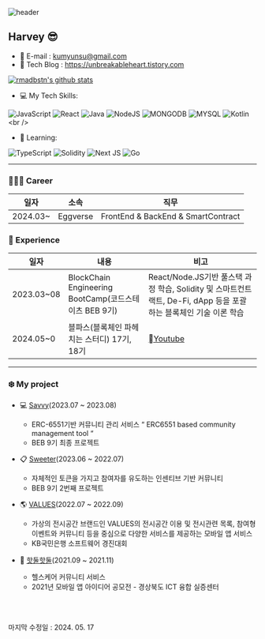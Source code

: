 ![header](https://capsule-render.vercel.app/api?type=waving&color=auto&height=240&section=header&text=Software%20Engineer%20/%20Blockchain%20Researcher&fontSize=35)

## Harvey 😎

- 💬 E-mail : kumyunsu@gmail.com 
- 🚛 Tech Blog : https://unbreakableheart.tistory.com

<!-- [![rmadbstn's github stats](https://github-readme-stats.vercel.app/api?username=rmadbstn&count_private=true&show_icons=true&hide_border=true&theme=radical)](https://github.com/rmadbstn) -->
[![rmadbstn's github stats](https://github-readme-stats.vercel.app/api/top-langs/?username=rmadbstn&exclude_repo=&show_icons=true&hide_border=true&title_color=004386&icon_color=004386&layout=compact&count_private=true&langs_count=8&theme=radical&hide=)](https://github.com/rmadbstn)
<!-- [![Solved.ac 프로필](http://mazassumnida.wtf/api/v2/generate_badge?boj=rmadbstn)](https://solved.ac/rmadbstn) -->


- 💻 My Tech Skills: <br />

![JavaScript](https://img.shields.io/badge/javascript-%23323330.svg?style=for-the-badge&logo=javascript&logoColor=%23F7DF1E)
![React](https://img.shields.io/badge/react-%2320232a.svg?style=for-the-badge&logo=react&logoColor=%2361DAFB)
![Java](https://img.shields.io/badge/java-%23ED8B00.svg?style=for-the-badge&logo=openjdk&logoColor=white)
![NodeJS](https://img.shields.io/badge/node.js-6DA55F?style=for-the-badge&logo=node.js&logoColor=white)
![MONGODB](https://img.shields.io/badge/mongoDB-47A248?style=for-the-badge&logo=MongoDB&logoColor=white)
![MYSQL](https://img.shields.io/badge/mysql-4479A1?style=for-the-badge&logo=mysql&logoColor=white)
![Kotlin](https://img.shields.io/badge/kotiln-%23323330.svg?style=for-the-badge&logo=kotlin&logoColor=#7F52FF")<br />


- 🌱 Learning: <br/>

![TypeScript](https://img.shields.io/badge/typescript-%23007ACC.svg?style=for-the-badge&logo=typescript&logoColor=white)
![Solidity](https://img.shields.io/badge/Solidity-%23363636.svg?style=for-the-badge&logo=solidity&logoColor=white)
![Next JS](https://img.shields.io/badge/Next-black?style=for-the-badge&logo=next.js&logoColor=white)
![Go](https://img.shields.io/badge/go-%2300ADD8.svg?style=for-the-badge&logo=go&logoColor=white)<br/>


---
### 👨🏻‍💻 Career
| 일자    | 소속       | 직무  |
| ------- | ----------------------------------------------------------------------------------- | ---------- |
| 2024.03~ | Eggverse                                |  FrontEnd & BackEnd & SmartContract |


### 📑 Experience
| 일자    | 내용       | 비고  |
| ------- | ----------------------------------------------------------------------------------- | ---------- |
| 2023.03~08 | BlockChain Engineering BootCamp(코드스테이츠 BEB 9기)                                |  React/Node.JS기반 풀스택 과정 학습, Solidity 및 스마트컨트랙트, De-Fi, dApp 등을 포괄하는 블록체인 기술 이론 학습|
| 2024.05~0 | 블파스(블록체인 파헤치는 스터디) 17기, 18기                  |   [Youtube](https://www.youtube.com/@blpas)     |


---
### ❄️ My project
- 💻 [Savvy](https://github.com/codestates-beb/beb-09-final-Savvy)(2023.07 ~ 2023.08)
  - ERC-6551기반 커뮤니티 관리 서비스  “ ERC6551 based community management tool “ 
  - BEB 9기 최종 프로젝트

- 📋 [Sweeter](https://github.com/codestates-beb/beb-09-second-blockpink)(2023.06 ~ 2022.07)
  - 자체적인 토큰을 가지고 참여자를 유도하는 인센티브 기반 커뮤니티
  - BEB 9기 2번째 프로젝트
  
- 🌎 [VALUES](https://github.com/pooya98/values)(2022.07 ~ 2022.09)
  - 가상의 전시공간 브랜드인 VALUES의 전시공간 이용 및 전시관련 목록, 참여형 이벤트와 커뮤니티 등을 중심으로 다양한 서비스를 제공하는 모바일 앱 서비스
  - KB국민은행 소프트웨어 경진대회

- 🏃 [핫둘핫둘](https://github.com/pooya98/health_app)(2021.09 ~ 2021.11)
  - 헬스케어 커뮤니티 서비스
  - 2021년 모바일 앱 아이디어 공모전 - 경상북도 ICT 융합 실증센터
<br>

<br>

마지막 수정일 : 2024. 05. 17
